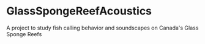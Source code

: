 # GlassSpongeReefAcoustics
A project to study fish calling behavior and soundscapes on Canada's Glass Sponge Reefs
